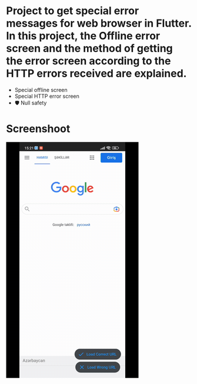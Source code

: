 # Project to get special error messages for web browser in Flutter. In this project, the Offline error screen and the method of getting the error screen according to the HTTP errors received are explained.

- Special offline screen
- Special  HTTP error screen
- 🛡️ Null safety

# Screenshoot

![](screenshoot.gif)
